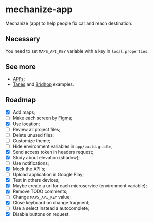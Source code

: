 # mechanize-app
Mechanize (app) to help people fix car and reach destination.

## Necessary
You need to set `MAPS_API_KEY` variable with a key in `local.properties`.

## See more
- [API's](https://github.com/tech-warriors-corporation/mechanize-api);
- [Tanes](https://github.com/hotequil/tanes) and [Bridhop](https://github.com/hotequil/bridhop) examples.

## Roadmap
- [X] Add maps;
- [ ] Make each screen by [Figma](https://www.figma.com/proto/kl05E88sullmKzVTNxXItO/Mechanize?node-id=2-2&scaling=scale-down&page-id=0%3A1&starting-point-node-id=2%3A2);
- [X] Use location;
- [ ] Review all project files;
- [ ] Delete unused files;
- [ ] Customize theme;
- [ ] Hide environment variables in `app/build.gradle`;
- [X] Send access token in headers request;
- [X] Study about elevation (shadow);
- [ ] Use notifications;
- [X] Mock the API's;
- [ ] Upload application in Google Play;
- [X] Test in others devices;
- [X] Maybe create a url for each microservice (environment variable);
- [X] Remove TODO comments;
- [ ] Change `MAPS_API_KEY` value;
- [X] Close keyboard on change fragment;
- [ ] Use a select instead a autocomplete;
- [X] Disable buttons on request.
